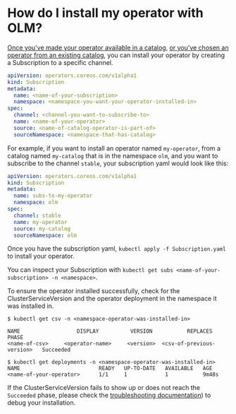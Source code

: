 # How do I install my operator with OLM? 

[Once you've made your operator available in a catalog](openshift/coming-soon.md), [or you've chosen an operator from an existing catalog](openshift/coming-soon.md), you can install your operator by creating a Subscription to a specific channel. 
```yaml
apiVersion: operators.coreos.com/v1alpha1
kind: Subscription
metadata:
  name: <name-of-your-subscription>
  namespace: <namespace-you-want-your-operator-installed-in>
spec:
  channel: <channel-you-want-to-subscribe-to>
  name: <name-of-your-operator>
  source: <name-of-catalog-operator-is-part-of>
  sourceNamespace: <namespace-that-has-catalog>
 ``` 
For example, if you want to install an operator named `my-operator`, from a catalog named `my-catalog` that is in the namespace `olm`, and you want to subscribe to the channel `stable`, your subscription yaml would look like this: 

```yaml
apiVersion: operators.coreos.com/v1alpha1
kind: Subscription
metadata:
  name: subs-to-my-operator
  namespace: olm
spec:
  channel: stable
  name: my-operator
  source: my-catalog
  sourceNamespace: olm
 ``` 

Once you have the subscription yaml, `kubectl apply -f Subscription.yaml` to install your operator. 

You can inspect your Subscription with `kubectl get subs <name-of-your-subscription> -n <namespace>`.

To ensure the operator installed successfully, check for the ClusterServiceVersion and the operator deployment in the namespace it was installed in. 

```
$ kubectl get csv -n <namespace-operator-was-installed-in>

NAME                  DISPLAY          VERSION           REPLACES              PHASE
<name-of-csv>     <operator-name>     <version>  <csv-of-previous-version>   Succeeded
```
```
$ kubectl get deployments -n <namespace-operator-was-installed-in>
NAME                         READY   UP-TO-DATE   AVAILABLE   AGE
<name-of-your-operator>      1/1     1            1           9m48s
```

If the ClusterServiceVersion fails to show up or does not reach the `Succeeded` phase, please check the [troubleshooting documentation](openshift/coming-soon.md)) to debug your installation.  
    